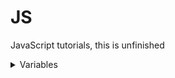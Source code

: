 # JS
JavaScript tutorials, this is unfinished

<details>
<summary>Variables</summary>

  
There are 4 types of variables:
  
```JavaScript
x = 1;
const y = 1;
var z = 1;
let a = 1;
```
### const

A constant variable can be used as `const var = yournumber`.  
>A constant variable cannot be redefined

### var

A "var" is a variable with a scope and is used as `var var = yournumber`.  
>A var can only used in its scope

### let
`let var = 56`
>let is basically a var but doesn't have a scope and can be used everywhere.  


### undeclared
`x = 8943`
>undeclared vars are simple, but they are not that useful.  

</details>

